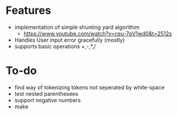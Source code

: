# Features

* implementation of simple shunting yard algorithim
    * <https://www.youtube.com/watch?v=ceu-7gV1wd0&t=2512s>
* Handles User input error gracefully (mostly)
* supports basic operations +,-,*,/

# To-do

* find way of tokenizing tokens not seperated by white-space
* test nested parenthesees
* support negative numbers
* make 